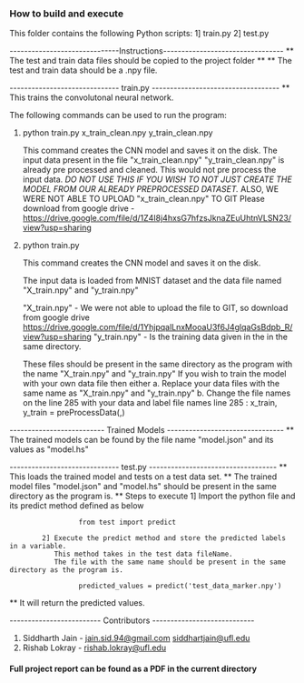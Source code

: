 
### How to build and execute 
This folder contains the following Python scripts:
    1] train.py
    2] test.py

------------------------------Instructions---------------------------------
** The test and train data files should be copied to the project folder **
** The test and train data should be a .npy file.


------------------------------ train.py -----------------------------------
** This trains the convolutonal neural network. 

The following commands can be used to run the program:
      
   1)    python train.py x_train_clean.npy y_train_clean.npy
            
            This command creates the CNN model and saves it on the disk.
            The input data present in the file "x_train_clean.npy" "y_train_clean.npy" is already pre processed and cleaned.
            This would not pre process the input data. 
            *DO NOT USE THIS IF YOU WISH TO NOT JUST CREATE THE MODEL FROM OUR ALREADY PREPROCESSED DATASET.*
            ALSO, WE WERE NOT ABLE TO UPLOAD "x_train_clean.npy" TO GIT
            Please download from google drive - https://drive.google.com/file/d/1Z4I8j4hxsG7hfzsJknaZEuUhtnVLSN23/view?usp=sharing
   
   2)    python train.py 
            
            This command creates the CNN model and saves it on the disk.
            
			The input data is loaded from MNIST dataset and the data file named "X_train.npy" and "y_train.npy"
            
			"X_train.npy" - We were not able to upload the file to GIT, so download from google drive
			https://drive.google.com/file/d/1YhjpqalLnxMooaU3f6J4glqaGsBdpb_R/view?usp=sharing
			"y_train.npy" - Is the training data given in the in the same directory.
         
			These files should be present in the same directory as the program with the name "X_train.npy" and "y_train.npy"
            If you wish to train the model with your own data file then either
               a. Replace your data files with the same name as "X_train.npy" and "y_train.npy"
               b. Change the file names on the line 285 with your data and label file names
                  line 285 : x_train, y_train = preProcessData(<YOUR DATA FILE NAME>,<YOUR LABEL FILE NAME>)


-------------------------- Trained Models --------------------------------
** The trained models can be found by the file name "model.json" and its values as "model.hs"


------------------------------ test.py -----------------------------------
** This loads the trained model and tests on a test data set.
** The trained model files "model.json" and "model.hs" should be present in the same directory as the program is.
** Steps to execute
            1] Import the python file and its predict method defined as below

                     from test import predict

            2] Execute the predict method and store the predicted labels in a variable.
               This method takes in the test data fileName. 
               The file with the same name should be present in the same directory as the program is.

                     predicted_values = predict('test_data_marker.npy') 

** It will return the predicted values.

------------------------- Contributors ----------------------------
1) Siddharth Jain - jain.sid.94@gmail.com siddhartjain@ufl.edu
2) Rishab Lokray - rishab.lokray@ufl.edu

#### Full project report can be found as a PDF in the current directory
